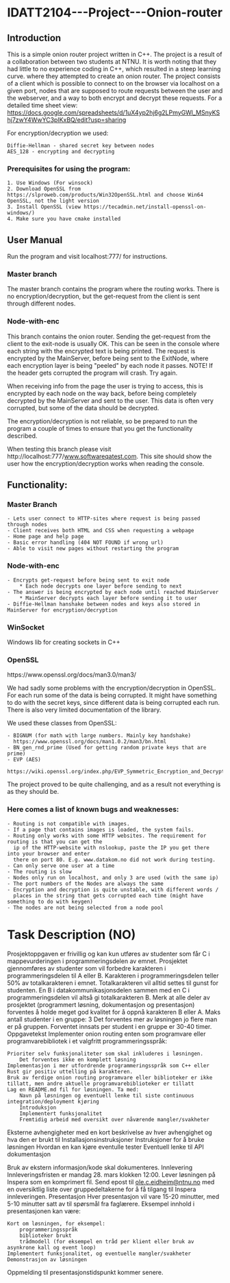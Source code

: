 # IDATT2104---Project---Onion-router
<h2>Introduction</h2>

This is a simple onion router project written in C++. The project is a result of a collaboration between two students at NTNU. It is worth noting that they had little to no experience coding in C++, which resulted in a steep learning curve.
where they attempted to create an onion router. The project consists of a client which is possible to connect to on the browser
via localhost on a given port, nodes that are supposed to route requests between the user and the webserver, and a way to both
encrypt and decrypt these requests. For a detailed time sheet view: https://docs.google.com/spreadsheets/d/1uX4yp2hj6g2LPmyGWl_MSnyKShj7zwY4WwYC3pIKxBQ/edit?usp=sharing

For encryption/decryption we used:

    Diffie-Hellman - shared secret key between nodes
    AES_128 - encrypting and decrypting


<h3>Prerequisites for using the program:</h3>

    1. Use Windows (For winsock)
    2. Download OpenSSL from https://slproweb.com/products/Win32OpenSSL.html and choose Win64 OpenSSL, not the light version
    3. Install OpenSSL (view https://tecadmin.net/install-openssl-on-windows/)
    4. Make sure you have cmake installed

<h2>User Manual</h2>

Run the program and visit localhost:777/ for instructions.

<h3>Master branch</h3>
The master branch contains the program where the routing works. There is no encryption/decryption, but the get-request from the
client is sent through different nodes.

<h3>Node-with-enc</h3>
This branch contains the onion router. Sending the get-request from the client to the exit-node is usually
OK. This can be seen in the console where each string with the encrypted text is being printed. The request is
encrypted by the MainServer, before being sent to the ExitNode, where each encryption layer is being "peeled" by
each node it passes. NOTE! If the header gets corrupted the program will crash. Try again.

When receiving info from the page the user is trying to access, this is encrypted by each node on the way back, before
being completely decrypted by the MainServer and sent to the user. This data is often very corrupted, but some of
the data should be decrypted. 

The encryption/decryption is not reliable, so be prepared to run the program a couple of times to ensure that
you get the functionality described.

When testing this branch please visit http://localhost:777/www.softwareqatest.com. This site should show the user
how the encryption/decryption works when reading the console.

<h2>Functionality:</h2>
<h3>Master Branch</h3>

    - Lets user connect to HTTP-sites where request is being passed through nodes
    - Client receives both HTML and CSS when requesting a webpage
    - Home page and help page
    - Basic error handling (404 NOT FOUND if wrong url)
    - Able to visit new pages without restarting the program

<h3>Node-with-enc</h3>
    
    - Encrypts get-request before being sent to exit node
        * Each node decrypts one layer before sending to next
    - The answer is being encrypted by each node until reached MainServer
        * MainServer decrypts each layer before sending it to user
    - Diffie-Hellman hanshake between nodes and keys also stored in MainServer for encryption/decryption
    
<h3>WinSocket</h3>

Windows lib for creating sockets in C++

<h3>OpenSSL</h3>
https://www.openssl.org/docs/man3.0/man3/

We had sadly some problems with the encryption/decryption in OpenSSL. For each run some of the data is being 
corrupted. It might have something to do with the secret keys, since different data is being corrupted each run.
There is also very limited documentation of the library. 

We used these classes from OpenSSL:
    
    - BIGNUM (for math with large numbers. Mainly key handshake) 
      https://www.openssl.org/docs/man1.0.2/man3/bn.html
    - BN_gen_rnd_prime (Used for getting random private keys that are prime)
    - EVP (AES)
      https://wiki.openssl.org/index.php/EVP_Symmetric_Encryption_and_Decryption

The project proved to be quite challenging, and as a result not everything is as they should be.
<h3>Here comes a list of known bugs and weaknesses:</h3>

    - Routing is not compatible with images.
    - If a page that contains images is loaded, the system fails.
    - Routing only works with some HTTP websites. The requirement for routing is that you can get the 
      ip of the HTTP-website with nslookup, paste the IP you get there into your browser and enter 
      there on port 80. E.g. www.datakom.no did not work during testing.
    - Can only serve one user at a time
    - The routing is slow
    - Nodes only run on localhost, and only 3 are used (with the same ip)
    - The port numbers of the Nodes are always the same
    - Encryption and decryption is quite unstable, with different words / 
      places in the string that gets corrupted each time (might have something to do with keygen)
    - The nodes are not being selected from a node pool



<h1>Task Description (NO)</h1>
Prosjektoppgaven er frivillig og kan kun utføres av studenter som får C i mappevurderingen i programmeringsdelen av emnet. Prosjektet gjennomføres av studenter som vil forbedre karakteren i programmeringsdelen til A eller B. Karakteren i programmeringsdelen teller 50% av totalkarakteren i emnet. Totalkarakteren vil alltid settes til gunst for studenten. En B i datakommunikasjonsdelen sammen med en C i programmeringsdelen vil altså gi totalkarakteren B.
Merk at alle deler av prosjektet (programmert løsning, dokumentasjon og presentasjon) forventes å holde meget god kvalitet for å oppnå karakteren B eller A.
Maks antall studenter i en gruppe: 3
Det forventes mer av løsningen jo flere man er på gruppen. Forventet innsats per student i en gruppe er 30-40 timer.
Oppgavetekst
Implementer onion routing enten som programvare eller programvarebibliotek i et valgfritt programmeringsspråk:

    Prioriter selv funksjonaliteter som skal inkluderes i løsningen.
        Det forventes ikke en komplett løsning
    Implementasjon i mer utfordrende programmeringsspråk som C++ eller Rust gir positiv uttelling på karakteren.
    Bruk av ferdige onion routing programvare eller biblioteker er ikke tillatt, men andre aktuelle programvarebiblioteker er tillatt
    Lag en README.md fil for løsningen. Ta med:
        Navn på løsningen og eventuell lenke til siste continuous integration/deployment kjøring
        Introduksjon
        Implementert funksjonalitet
        Fremtidig arbeid med oversikt over nåværende mangler/svakheter
Eksterne avhengigheter med en kort beskrivelse av hver avhengighet og hva den er brukt til
Installasjonsinstruksjoner
Instruksjoner for å bruke løsningen
Hvordan en kan kjøre eventulle tester
Eventuell lenke til API dokumentasjon

Bruk av ekstern informasjon/kode skal dokumenteres.
Innlevering
Innleveringsfristen er mandag 28. mars klokken 12:00. Lever løsningen på Inspera som en komprimert fil. Send epost til ole.c.eidheim@ntnu.no med en oversiktlig liste over gruppedeltakerne for å få tilgang til Inspera innleveringen.
Presentasjon
Hver presentasjon vil vare 15-20 minutter, med 5-10 minutter satt av til spørsmål fra faglærere. Eksempel innhold i presentasjonen kan være:

    Kort om løsningen, for eksempel:
        programmeringsspråk
        biblioteker brukt
        trådmodell (for eksempel en tråd per klient eller bruk av asynkrone kall og event loop)
    Implementert funksjonalitet, og eventuelle mangler/svakheter
    Demonstrasjon av løsningen

Oppmelding til presentasjonstidspunkt kommer senere.